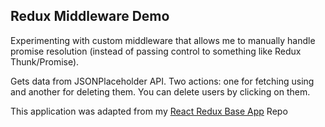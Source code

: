 ## Redux Middleware Demo

Experimenting with custom middleware that allows me to manually handle promise resolution (instead of passing control to something like Redux Thunk/Promise). 

Gets data from JSONPlaceholder API. Two actions: one for fetching using and another for deleting them. You can delete users by clicking on them.

This application was adapted from my [React Redux Base App](https://github.com/conradknapp/react-redux-base-app) Repo